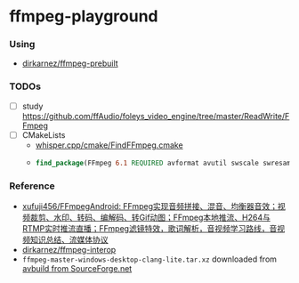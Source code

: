 ffmpeg-playground
=================
### Using
- [dirkarnez/ffmpeg-prebuilt](https://github.com/dirkarnez/ffmpeg-prebuilt)
### TODOs
- [ ] study https://github.com/ffAudio/foleys_video_engine/tree/master/ReadWrite/FFmpeg
- [ ] CMakeLists
  - [whisper.cpp/cmake/FindFFmpeg.cmake](https://github.com/ggerganov/whisper.cpp/blob/master/cmake/FindFFmpeg.cmake)
  - ```CMake
    find_package(FFmpeg 6.1 REQUIRED avformat avutil swscale swresample OPTIONAL_COMPONENTS avcodec)
    ```

### Reference
- [xufuji456/FFmpegAndroid: FFmpeg实现音频拼接、混音、均衡器音效；视频裁剪、水印、转码、编解码、转Gif动图；FFmpeg本地推流、H264与RTMP实时推流直播；FFmpeg滤镜特效，歌词解析，音视频学习路线，音视频知识总结、流媒体协议](https://github.com/xufuji456/FFmpegAndroid)
- [dirkarnez/ffmpeg-interop](https://github.com/dirkarnez/ffmpeg-interop/)
- `ffmpeg-master-windows-desktop-clang-lite.tar.xz` downloaded from [avbuild from SourceForge.net](https://sourceforge.net/projects/avbuild/files/windows-desktop/ffmpeg-master-windows-desktop-clang-lite.tar.xz/download)

